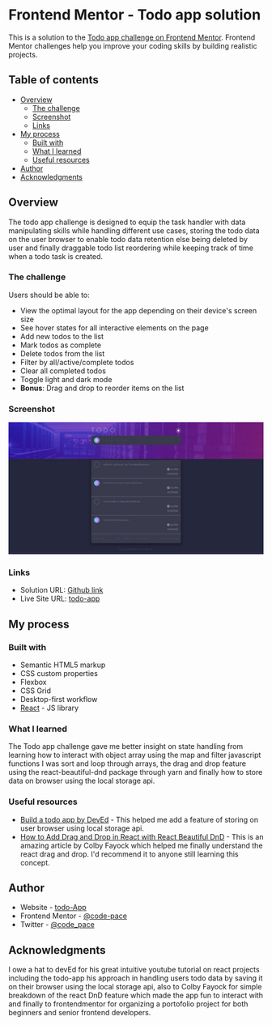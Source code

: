 # Frontend Mentor - Todo app solution

This is a solution to the [Todo app challenge on Frontend Mentor](https://www.frontendmentor.io/challenges/todo-app-Su1_KokOW). Frontend Mentor challenges help you improve your coding skills by building realistic projects. 

## Table of contents

- [Overview](#overview)
  - [The challenge](#the-challenge)
  - [Screenshot](#screenshot)
  - [Links](#links)
- [My process](#my-process)
  - [Built with](#built-with)
  - [What I learned](#what-i-learned)
  - [Useful resources](#useful-resources)
- [Author](#author)
- [Acknowledgments](#acknowledgments)


## Overview

The todo app challenge is designed to equip the task handler with data manipulating skills while handling different use cases, storing the todo data on the user browser to enable todo data retention else being deleted by user and finally draggable todo list reordering while keeping track of time when a todo task is created.

### The challenge

Users should be able to:

- View the optimal layout for the app depending on their device's screen size
- See hover states for all interactive elements on the page
- Add new todos to the list
- Mark todos as complete
- Delete todos from the list
- Filter by all/active/complete todos
- Clear all completed todos
- Toggle light and dark mode
- **Bonus**: Drag and drop to reorder items on the list

### Screenshot

![](./src/images/TodoAppScreenshot.jpeg)


### Links

- Solution URL: [Github link](https://github.com/code-pace/todo-app)
- Live Site URL: [todo-app](https://code-pace.github.io/todo-app/)

## My process

### Built with

- Semantic HTML5 markup
- CSS custom properties
- Flexbox
- CSS Grid
- Desktop-first workflow
- [React](https://reactjs.org/) - JS library


### What I learned

The Todo app challenge gave me better insight on state handling from learning how to interact with object array using the map and filter javascript functions I was sort and loop through arrays, the drag and drop feature using the react-beautiful-dnd package through yarn and finally how to store data on browser using the local storage api.

### Useful resources

- [Build a todo app by DevEd](https://www.youtube.com/watch?v=pCA4qpQDZD8&t=4671s) - This helped me add a feature of storing on user browser using local storage api.
- [How to Add Drag and Drop in React with React Beautiful DnD](https://www.freecodecamp.org/news/how-to-add-drag-and-drop-in-react-with-react-beautiful-dnd/?__cf_chl_captcha_tk__=pmd_j3B3PFoA6LKBjy5mf73zfGrAZaUd5v.mNmPj101pPeE-1632350181-0-gqNtZGzNAxCjcnBszQf9) - This is an amazing article by Colby Fayock which helped me finally understand the react drag and drop. I'd recommend it to anyone still learning this concept.


## Author

- Website - [todo-App](https://code-pace.github.io/todo-app/)
- Frontend Mentor - [@code-pace](https://www.frontendmentor.io/profile/code-pace)
- Twitter - [@code_pace](https://www.twitter.com/code_pace)


## Acknowledgments

I owe a hat to devEd for his great intuitive youtube tutorial on react projects including the todo-app his approach in handling users todo data by saving it on their browser using the local storage api, also to Colby Fayock for simple breakdown of the react DnD feature which made the app fun to interact with and finally to frontendmentor for organizing a portofolio project for both beginners and senior frontend developers.

